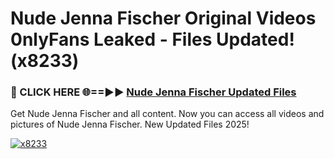 # Nude Jenna Fischer Original Videos 0nlyFans Leaked - Files Updated! (x8233)

<h3>🔴 CLICK HERE 🌐==►► <a href="https://tinyurl.com/52m3yx9h" rel="nofollow">Nude Jenna Fischer Updated Files</a></h3>

Get Nude Jenna Fischer and all content. Now you can access all videos and pictures of Nude Jenna Fischer. New Updated Files 2025!

[![x8233](https://i.imgur.com/TnHtlc8.gif)](https://tinyurl.com/52m3yx9h)
